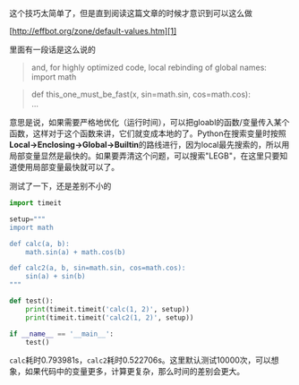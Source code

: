 这个技巧太简单了，但是直到阅读这篇文章的时候才意识到可以这么做  

[http://effbot.org/zone/default-values.htm][1]

里面有一段话是这么说的

>and, for highly optimized code, local rebinding of global names:   
>import math  

>def this\_one\_must\_be\_fast(x, sin=math.sin, cos=math.cos):  
>    ...  

意思是说，如果需要严格地优化（运行时间），可以把gloabl的函数/变量传入某个函数，这样对于这个函数来讲，它们就变成本地的了。Python在搜索变量时按照**Local->Enclosing->Global->Builtin**的路线进行，因为local最先搜索的，所以用局部变量显然是最快的。如果要弄清这个问题，可以搜索"LEGB"，在这里只要知道使用局部变量最快就可以了。

测试了一下，还是差别不小的

```python
import timeit

setup="""
import math

def calc(a, b):
	math.sin(a) + math.cos(b)

def calc2(a, b, sin=math.sin, cos=math.cos):
	sin(a) + sin(b)
"""

def test():
	print(timeit.timeit('calc(1, 2)', setup))
	print(timeit.timeit('calc2(1, 2)', setup))

if __name__ == '__main__':
	test()
```

`calc`耗时0.793981s，`calc2`耗时0.522706s。这里默认测试10000次，可以想象，如果代码中的变量更多，计算更复杂，那么时间的差别会更大。

[1]:http://effbot.org/zone/default-values.htm